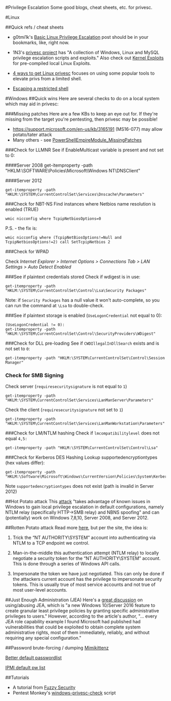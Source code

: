 #Privilege Escalation
Some good blogs, cheat sheets, etc. for privesc.

#Linux

##Quick refs / cheat sheets
* g0tmi1k's [Basic Linux Privilege Escalation](https://blog.g0tmi1k.com/2011/08/basic-linux-privilege-escalation/) post should be in your bookmarks, like, right now.

* 1N3's [privesc project](https://github.com/1N3/PrivEsc) has "A collection of Windows, Linux and MySQL privilege escalation scripts and exploits."  Also check out [Kernel Exploits](https://www.kernel-exploits.com) for pre-compiled local Linux Exploits.

* [4 ways to get Linux privesc](http://www.hackingarticles.in/4-ways-get-linux-privilege-escalation/) focuses on using some popular tools to elevate privs from a limited shell.

* [Escaping a restricted shell](https://humblesec.wordpress.com/2016/12/08/escaping-a-restricted-shell/)

#Windows
##Quick wins
Here are several checks to do on a local system which may aid in privesc:

###Missing patches
Here are a few KBs to keep an eye out for.  If they're missing from the target you're pentesting, then privesc may be possible!

* https://support.microsoft.com/en-us/kb/3165191 (MS16-077) may allow potato/tater attack
* Many others - see [PowerShellEmpireModule_MissingPatches](https://github.com/hackern0v1c3/PowershellEmpireModule_MissingPatches)

###Check for LLMNR
See if EnableMulticast variable is present and not set to 0:

####Server 2008
    get-itemproperty -path "HKLM:\SOFTWARE\Policies\Microsoft\Windows NT\DNSClient"

####Server 2012

    get-itemproperty -path "HKLM:\SYSTEM\CurrentControlSet\Services\Dnscache\Parameters"

###Check for NBT-NS
Find instances where Netbios name resolution is enabled (TRUE)

    wmic nicconfig where TcpipNetbiosOptions=0

P.S. - the fix is:

    wmic nicconfig where (TcpipNetBiosOptions!=Null and TcpipNetbiosOptions!=2) call SetTcpipNetbios 2

###Check for WPAD

Check *Internet Explorer > Internet Options > Connections Tab > LAN Settings > Auto Detect Enabled*

###See if plaintext credentials stored
Check if wdigest is in use:

    get-itemproperty -path "HKLM:\SYSTEM\CurrentControlSet\Control\Lsa\Security Packages"

Note: if `Security Packages` has a null value it won't auto-complete, so you can run the command at `\Lsa` to double-check.

###See if plaintext storage is enabled (`UseLogonCredential` not equal to 0):

    (UseLogonCredential != 0):
    get-itemproperty -path "HKLM:\SYSTEM\CurrentControlSet\Control\SecurityProviders\WDigest"

###Check for DLL pre-loading
See if `CWDIllegalInDllSearch` exists and is not set to `0`:

    get-itemproperty -path "HKLM:\SYSTEM\CurrentControlSet\Control\Session Manager"

### Check for SMB Signing
Check server (`requiresecuritysignature` is not equal to `1`)    

    get-itemproperty -path "HKLM:\SYSTEM\CurrentControlSet\Services\LanManServer\Parameters"

Check the client (`requiresecuritysignature` not set to `1`)

    get-itemproperty -path "HKLM:\SYSTEM\CurrentControlSet\Services\LanManWorkstation\Parameters"
        
###Check for LM/NTLM hashing
Check if `lmcompatibilitylevel` does not equal `4,5:`

    get-itemproperty -path "HKLM:\SYSTEM\CurrentControlSet\Control\Lsa"   

###Check for Kerberos DES Hashing
Lookup supportedencryptiontypes (hex values differ):

    get-itemproperty -path "HKLM:\Software\Microsoft\Windows\CurrentVersion\Policies\System\Kerberos\Parameters"

Note `supportedencryptiontypes` does not exist (path is invalid in Server 2012)

##Hot Potato attack
This [attack](https://foxglovesecurity.com/2016/01/16/hot-potato/) "takes advantage of known issues in Windows to gain local privilege escalation in default configurations, namely NTLM relay (specifically HTTP->SMB relay) and NBNS spoofing" and can (potentially) work on Windows 7,8,10, Server 2008, and Server 2012.

##Rotten Potato attack
Read more [here](https://foxglovesecurity.com/2016/09/26/rotten-potato-privilege-escalation-from-service-accounts-to-system/), but per the site, the idea is:

1. Trick the “NT AUTHORITY\SYSTEM” account into authenticating via NTLM to a TCP endpoint we control.

2. Man-in-the-middle this authentication attempt (NTLM relay) to locally negotiate a security token for the “NT AUTHORITY\SYSTEM” account. This is done through a series of Windows API calls.

3. Impersonate the token we have just negotiated. This can only be done if the attackers current account has the privilege to impersonate security tokens. This is usually true of most service accounts and not true of most user-level accounts. 

##Just Enough Administration (JEA)
Here's a [great discussion](https://www.scriptjunkie.us/2016/10/just-too-much-administration-breaking-jea-powershells-new-security-barrier/) on using/abusing JEA, which is "a new Windows 10/Server 2016 feature to create granular least privilege policies by granting specific administrative privileges to users."  However, according to the article's author, "... every JEA role capability example I found Microsoft had published had vulnerabilities that could be exploited to obtain complete system administrative rights, most of them immediately, reliably, and without requiring any special configuration."

##Password brute-forcing / dumping
[Mimikittenz](https://github.com/putterpanda/mimikittenz)

[Better default passwordlist](https://github.com/govolution/betterdefaultpasslist)

[IPMI default pw list](https://github.com/netbiosX/Default-Credentials/blob/master/IPMI-Default-Password-List.mdown
)

##Tutorials
* A tutorial from [Fuzzy Security](http://www.fuzzysecurity.com/tutorials/16.html)
* Pentest Monkey's [windows-privesc-check](http://pentestmonkey.net/tools/windows-privesc-check) script